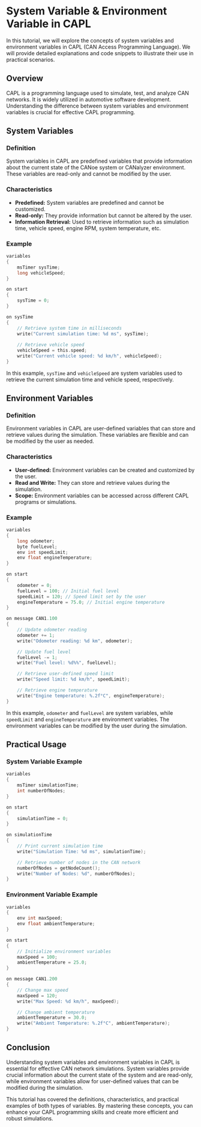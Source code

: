 # System Variable & Environment Variable in CAPL

In this tutorial, we will explore the concepts of system variables and environment variables in CAPL (CAN Access Programming Language). We will provide detailed explanations and code snippets to illustrate their use in practical scenarios.

## Overview

CAPL is a programming language used to simulate, test, and analyze CAN networks. It is widely utilized in automotive software development. Understanding the difference between system variables and environment variables is crucial for effective CAPL programming.

## System Variables

### Definition
System variables in CAPL are predefined variables that provide information about the current state of the CANoe system or CANalyzer environment. These variables are read-only and cannot be modified by the user.

### Characteristics
- **Predefined:** System variables are predefined and cannot be customized.
- **Read-only:** They provide information but cannot be altered by the user.
- **Information Retrieval:** Used to retrieve information such as simulation time, vehicle speed, engine RPM, system temperature, etc.

### Example
```c
variables
{
    msTimer sysTime;
    long vehicleSpeed;
}

on start
{
    sysTime = 0;
}

on sysTime
{
    // Retrieve system time in milliseconds
    write("Current simulation time: %d ms", sysTime);
    
    // Retrieve vehicle speed
    vehicleSpeed = this.speed;
    write("Current vehicle speed: %d km/h", vehicleSpeed);
}
```

In this example, `sysTime` and `vehicleSpeed` are system variables used to retrieve the current simulation time and vehicle speed, respectively.

## Environment Variables

### Definition
Environment variables in CAPL are user-defined variables that can store and retrieve values during the simulation. These variables are flexible and can be modified by the user as needed.

### Characteristics
- **User-defined:** Environment variables can be created and customized by the user.
- **Read and Write:** They can store and retrieve values during the simulation.
- **Scope:** Environment variables can be accessed across different CAPL programs or simulations.

### Example
```c
variables
{
    long odometer;
    byte fuelLevel;
    env int speedLimit;
    env float engineTemperature;
}

on start
{
    odometer = 0;
    fuelLevel = 100; // Initial fuel level
    speedLimit = 120; // Speed limit set by the user
    engineTemperature = 75.0; // Initial engine temperature
}

on message CAN1.100
{
    // Update odometer reading
    odometer += 1;
    write("Odometer reading: %d km", odometer);

    // Update fuel level
    fuelLevel -= 1;
    write("Fuel level: %d%%", fuelLevel);

    // Retrieve user-defined speed limit
    write("Speed limit: %d km/h", speedLimit);

    // Retrieve engine temperature
    write("Engine temperature: %.2f°C", engineTemperature);
}
```

In this example, `odometer` and `fuelLevel` are system variables, while `speedLimit` and `engineTemperature` are environment variables. The environment variables can be modified by the user during the simulation.

## Practical Usage

### System Variable Example
```c
variables
{
    msTimer simulationTime;
    int numberOfNodes;
}

on start
{
    simulationTime = 0;
}

on simulationTime
{
    // Print current simulation time
    write("Simulation Time: %d ms", simulationTime);

    // Retrieve number of nodes in the CAN network
    numberOfNodes = getNodeCount();
    write("Number of Nodes: %d", numberOfNodes);
}
```

### Environment Variable Example
```c
variables
{
    env int maxSpeed;
    env float ambientTemperature;
}

on start
{
    // Initialize environment variables
    maxSpeed = 100;
    ambientTemperature = 25.0;
}

on message CAN1.200
{
    // Change max speed
    maxSpeed = 120;
    write("Max Speed: %d km/h", maxSpeed);

    // Change ambient temperature
    ambientTemperature = 30.0;
    write("Ambient Temperature: %.2f°C", ambientTemperature);
}
```

## Conclusion

Understanding system variables and environment variables in CAPL is essential for effective CAN network simulations. System variables provide crucial information about the current state of the system and are read-only, while environment variables allow for user-defined values that can be modified during the simulation.

This tutorial has covered the definitions, characteristics, and practical examples of both types of variables. By mastering these concepts, you can enhance your CAPL programming skills and create more efficient and robust simulations.
